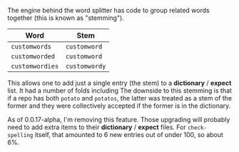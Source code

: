 The engine behind the word splitter has code to group related words together (this is known as "stemming").

Word | Stem
--|--
`customwords` | `customword`
`customworded` | `customword` 
`customwordies` | `customwordy`

This allows one to add just a single entry (the stem) to a **dictionary** / **expect** list. It had a number of folds including 
The downside to this stemming is that if a repo has both `potato` and `potatos`, the latter was treated as a stem of the former and they were collectively accepted if the former is in the dictionary.

As of 0.0.17-alpha, I'm removing this feature. Those upgrading will probably need to add extra items to their **dictionary** / **expect** files. For `check-spelling` itself, that amounted to 6 new entries out of under 100, so about 6%.